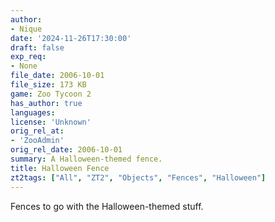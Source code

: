 ```yaml
---
author:
- Nique
date: '2024-11-26T17:30:00'
draft: false
exp_req:
- None
file_date: 2006-10-01
file_size: 173 KB
game: Zoo Tycoon 2
has_author: true
languages:
license: 'Unknown'
orig_rel_at:
- 'ZooAdmin'
orig_rel_date: 2006-10-01
summary: A Halloween-themed fence.
title: Halloween Fence
zt2tags: ["All", "ZT2", "Objects", "Fences", "Halloween"]
---
```

Fences to go with the Halloween-themed stuff.
